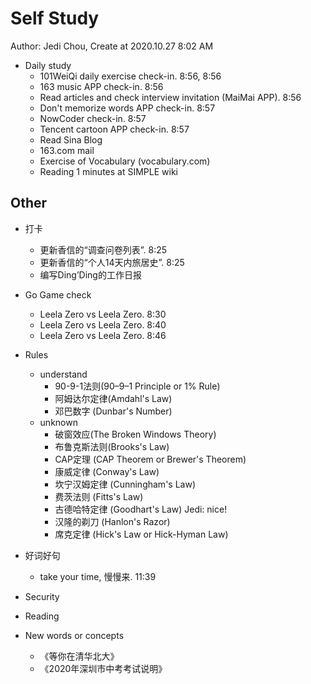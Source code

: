 # Self Study

Author: Jedi Chou, Create at 2020.10.27 8:02 AM

* Daily study
  * 101WeiQi daily exercise check-in. 8:56, 8:56
  * 163 music APP check-in. 8:56
  * Read articles and check interview invitation (MaiMai APP). 8:56
  * Don't memorize words APP check-in. 8:57
  * NowCoder check-in. 8:57
  * Tencent cartoon APP check-in. 8:57
  * Read Sina Blog
  * 163.com mail
  * Exercise of Vocabulary (vocabulary.com)
  * Reading 1 minutes at SIMPLE wiki

## Other

* 打卡
  * 更新香信的“调查问卷列表”. 8:25
  * 更新香信的“个人14天内旅居史”. 8:25
  * 编写Ding’Ding的工作日报

* Go Game check
  * Leela Zero vs Leela Zero. 8:30
  * Leela Zero vs Leela Zero. 8:40
  * Leela Zero vs Leela Zero. 8:46

* Rules
  * understand
    * 90-9-1法则(90–9–1 Principle or 1% Rule)
    * 阿姆达尔定律(Amdahl's Law)
    * 邓巴数字 (Dunbar's Number)
  * unknown
    * 破窗效应(The Broken Windows Theory)
    * 布鲁克斯法则(Brooks's Law)
    * CAP定理 (CAP Theorem or Brewer's Theorem)
    * 康威定律 (Conway's Law)
    * 坎宁汉姆定律 (Cunningham's Law)
    * 费茨法则 (Fitts's Law)
    * 古德哈特定律 (Goodhart's Law) Jedi: nice!
    * 汉隆的剃刀 (Hanlon's Razor)
    * 席克定律 (Hick's Law or Hick-Hyman Law)

* 好词好句
  * take your time, 慢慢来. 11:39

* Security
* Reading

* New words or concepts
  * 《等你在清华北大》
  * 《2020年深圳市中考考试说明》
